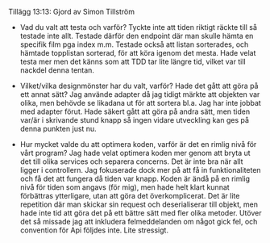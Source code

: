 Tillägg 13:13:
Gjord av Simon Tillström


- Vad du valt att testa och varför?
Tyckte inte att tiden riktigt räckte till så testade inte allt. Testade därför den endpoint där man skulle hämta en specifik film pga index m.m.
Testade också att listan sorterades, och hämtade topplistan sorterad, för att köra igenom det mesta.
Hade velat testa mer men det känns som att TDD tar lite längre tid, vilket var till nackdel denna tentan.

- Vilket/vilka designmönster har du valt, varför? Hade det gått att göra på ett annat sätt?
Jag använde adapter då jag tidigt märkte att objekten var olika, men behövde se likadana ut för att sortera bl.a. Jag har inte jobbat med adapter förut.
Hade säkert gått att göra på andra sätt, men tiden var/är i skrivande stund knapp så ingen vidare utveckling kan ges på denna punkten just nu.

- Hur mycket valde du att optimera koden, varför är det en rimlig nivå för vårt program?
Jag hade velat optimera koden mer genom att bryta ut det till olika services och separera concerns. Det är inte bra när allt ligger i controllern. Jag fokuserade dock mer på att få in funktionaliteten och få det att fungera då tiden var knapp.
Koden är ändå på en rimlig nivå för tiden som angavs (för mig), men hade helt klart kunnat förbättras ytterligare, utan att göra det överkomplicerat.
Det är lite repetition där man skickar sin request och deserialiserar till objekt, men hade inte tid att göra det på ett bättre sätt med fler olika metoder.
Utöver det så missade jag att inkludera felmeddelanden om något gick fel, och convention för Api följdes inte. Lite stressigt.
